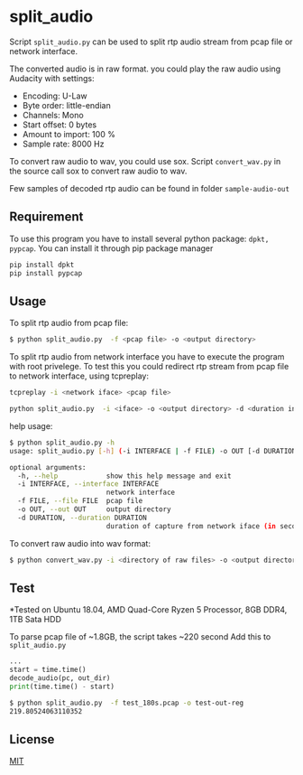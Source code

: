 # split_audio

Script `split_audio.py` can be used to split rtp audio stream from pcap file or network interface.

The converted audio is in raw format. you could play the raw audio using Audacity with settings:

-  Encoding: U-Law
-  Byte order: little-endian
-  Channels: Mono
-  Start offset: 0 bytes
-  Amount to import: 100 %
-  Sample rate: 8000 Hz

To convert raw audio to wav, you could use sox. Script `convert_wav.py` in the source call sox to convert raw audio to wav.

Few samples of decoded rtp audio can be found in folder `sample-audio-out`

## Requirement

To use this program you have to install several python package: `dpkt, pypcap`.
You can install it through pip package manager

```sh
pip install dpkt
pip install pypcap
```

## Usage

To split rtp audio from pcap file:

```sh
$ python split_audio.py  -f <pcap file> -o <output directory>
```

To split rtp audio from network interface you have to execute the program with root privelege.
To test this you could redirect rtp stream from pcap file to network interface, using tcpreplay:

```sh
tcpreplay -i <network iface> <pcap file>
```

```sh
python split_audio.py  -i <iface> -o <output directory> -d <duration in seconds>
```

help usage:

```sh
$ python split_audio.py -h
usage: split_audio.py [-h] (-i INTERFACE | -f FILE) -o OUT [-d DURATION]

optional arguments:
  -h, --help            show this help message and exit
  -i INTERFACE, --interface INTERFACE
                        network interface
  -f FILE, --file FILE  pcap file
  -o OUT, --out OUT     output directory
  -d DURATION, --duration DURATION
                        duration of capture from network iface (in seconds)
```

To convert raw audio into wav format:

```sh
$ python convert_wav.py -i <directory of raw files> -o <output directory>
```

## Test

\*Tested on Ubuntu 18.04, AMD Quad-Core Ryzen 5 Processor, 8GB DDR4, 1TB Sata HDD

To parse pcap file of ~1.8GB, the script takes ~220 second
Add this to `split_audio.py`

```python
...
start = time.time()
decode_audio(pc, out_dir)
print(time.time() - start)
```

```sh
$ python split_audio.py  -f test_180s.pcap -o test-out-reg
219.80524063110352
```

## License

[MIT](https://choosealicense.com/licenses/mit/)
